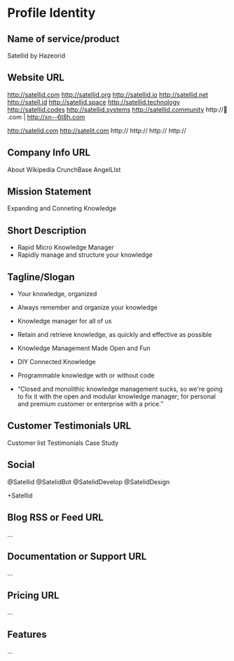 Profile Identity
================

## Name of service/product

Satellid by Hazeorid

## Website URL

http://satellid.com
http://satellid.org
http://satellid.io
http://satellid.net
http://satell.id
http://satellid.space
http://satellid.technology
http://satellid.codes
http://satellid.systems
http://satellid.community
http://📡 .com | http://xn--6t8h.com

http://satelid.com
http://satelit.com
http://
http://
http://
http://

## Company Info URL

About
  Wikipedia
  CrunchBase
  AngelLIst

## Mission Statement

Expanding and Conneting Knowledge

## Short Description

+ Rapid Micro Knowledge Manager
+ Rapidly manage and structure your knowledge

## Tagline/Slogan

+ Your knowledge, organized
+ Always remember and organize your knowledge
+ Knowledge manager for all of us
+ Retain and retrieve knowledge, as quickly and effective as possible
+ Knowledge Management Made Open and Fun
+ DIY Connected Knowledge

+ Programmable knowledge with or without code

+ “Closed and monolithic knowledge management sucks, so we're going to fix it with the open and modular knowledge manager; for personal and premium customer or enterprise with a price.”

## Customer Testimonials URL

Customer list
Testimonials
Case Study

## Social

@Satellid
@SatelidBot
@SatelidDevelop
@SatelidDesign

+Satellid

## Blog RSS or Feed URL

...

## Documentation or Support URL

...

## Pricing URL

...

## Features

...


